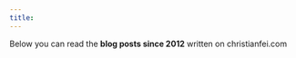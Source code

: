 ```yaml
---
title:
---
```


Below you can read the **blog posts since 2012** written on christianfei.com

<!-- ![xxx](/github-contributions.svg) -->